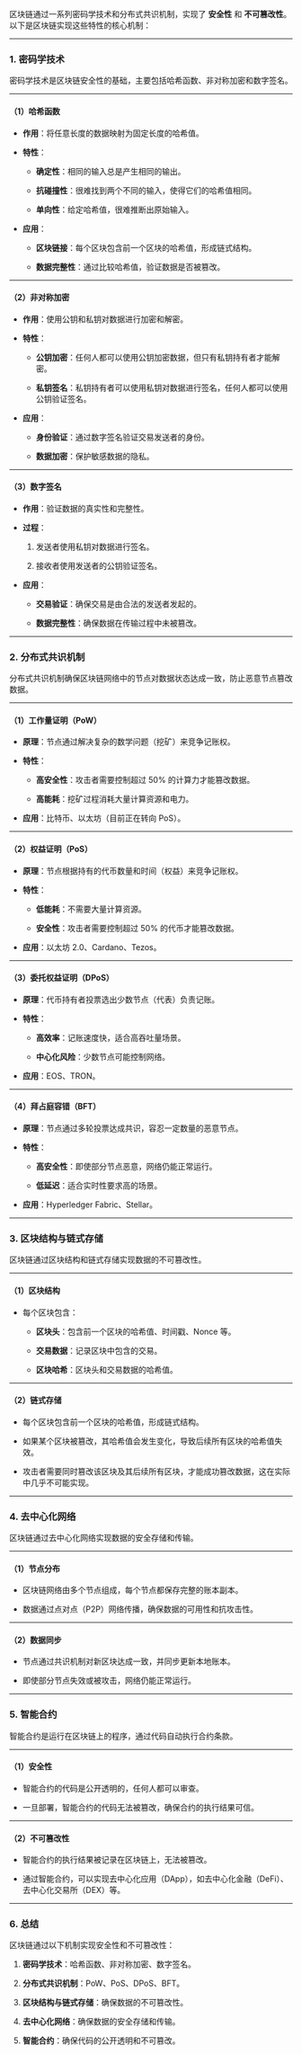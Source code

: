 
区块链通过一系列密码学技术和分布式共识机制，实现了 **安全性** 和 **不可篡改性**。以下是区块链实现这些特性的核心机制：

---

### 1. **密码学技术**

密码学技术是区块链安全性的基础，主要包括哈希函数、非对称加密和数字签名。

---

#### （1）**哈希函数**

- **作用**：将任意长度的数据映射为固定长度的哈希值。
    
- **特性**：
    
    - **确定性**：相同的输入总是产生相同的输出。
        
    - **抗碰撞性**：很难找到两个不同的输入，使得它们的哈希值相同。
        
    - **单向性**：给定哈希值，很难推断出原始输入。
        
- **应用**：
    
    - **区块链接**：每个区块包含前一个区块的哈希值，形成链式结构。
        
    - **数据完整性**：通过比较哈希值，验证数据是否被篡改。
        

---

#### （2）**非对称加密**

- **作用**：使用公钥和私钥对数据进行加密和解密。
    
- **特性**：
    
    - **公钥加密**：任何人都可以使用公钥加密数据，但只有私钥持有者才能解密。
        
    - **私钥签名**：私钥持有者可以使用私钥对数据进行签名，任何人都可以使用公钥验证签名。
        
- **应用**：
    
    - **身份验证**：通过数字签名验证交易发送者的身份。
        
    - **数据加密**：保护敏感数据的隐私。
        

---

#### （3）**数字签名**

- **作用**：验证数据的真实性和完整性。
    
- **过程**：
    
    1. 发送者使用私钥对数据进行签名。
        
    2. 接收者使用发送者的公钥验证签名。
        
- **应用**：
    
    - **交易验证**：确保交易是由合法的发送者发起的。
        
    - **数据完整性**：确保数据在传输过程中未被篡改。
        

---

### 2. **分布式共识机制**

分布式共识机制确保区块链网络中的节点对数据状态达成一致，防止恶意节点篡改数据。

---

#### （1）**工作量证明（PoW）**

- **原理**：节点通过解决复杂的数学问题（挖矿）来竞争记账权。
    
- **特性**：
    
    - **高安全性**：攻击者需要控制超过 50% 的计算力才能篡改数据。
        
    - **高能耗**：挖矿过程消耗大量计算资源和电力。
        
- **应用**：比特币、以太坊（目前正在转向 PoS）。
    

---

#### （2）**权益证明（PoS）**

- **原理**：节点根据持有的代币数量和时间（权益）来竞争记账权。
    
- **特性**：
    
    - **低能耗**：不需要大量计算资源。
        
    - **安全性**：攻击者需要控制超过 50% 的代币才能篡改数据。
        
- **应用**：以太坊 2.0、Cardano、Tezos。
    

---

#### （3）**委托权益证明（DPoS）**

- **原理**：代币持有者投票选出少数节点（代表）负责记账。
    
- **特性**：
    
    - **高效率**：记账速度快，适合高吞吐量场景。
        
    - **中心化风险**：少数节点可能控制网络。
        
- **应用**：EOS、TRON。
    

---

#### （4）**拜占庭容错（BFT）**

- **原理**：节点通过多轮投票达成共识，容忍一定数量的恶意节点。
    
- **特性**：
    
    - **高安全性**：即使部分节点恶意，网络仍能正常运行。
        
    - **低延迟**：适合实时性要求高的场景。
        
- **应用**：Hyperledger Fabric、Stellar。
    

---

### 3. **区块结构与链式存储**

区块链通过区块结构和链式存储实现数据的不可篡改性。

---

#### （1）**区块结构**

- 每个区块包含：
    
    - **区块头**：包含前一个区块的哈希值、时间戳、Nonce 等。
        
    - **交易数据**：记录区块中包含的交易。
        
    - **区块哈希**：区块头和交易数据的哈希值。
        

---

#### （2）**链式存储**

- 每个区块包含前一个区块的哈希值，形成链式结构。
    
- 如果某个区块被篡改，其哈希值会发生变化，导致后续所有区块的哈希值失效。
    
- 攻击者需要同时篡改该区块及其后续所有区块，才能成功篡改数据，这在实际中几乎不可能实现。
    

---

### 4. **去中心化网络**

区块链通过去中心化网络实现数据的安全存储和传输。

---

#### （1）**节点分布**

- 区块链网络由多个节点组成，每个节点都保存完整的账本副本。
    
- 数据通过点对点（P2P）网络传播，确保数据的可用性和抗攻击性。
    

---

#### （2）**数据同步**

- 节点通过共识机制对新区块达成一致，并同步更新本地账本。
    
- 即使部分节点失效或被攻击，网络仍能正常运行。
    

---

### 5. **智能合约**

智能合约是运行在区块链上的程序，通过代码自动执行合约条款。

---

#### （1）**安全性**

- 智能合约的代码是公开透明的，任何人都可以审查。
    
- 一旦部署，智能合约的代码无法被篡改，确保合约的执行结果可信。
    

---

#### （2）**不可篡改性**

- 智能合约的执行结果被记录在区块链上，无法被篡改。
    
- 通过智能合约，可以实现去中心化应用（DApp），如去中心化金融（DeFi）、去中心化交易所（DEX）等。
    

---

### 6. **总结**

区块链通过以下机制实现安全性和不可篡改性：

1. **密码学技术**：哈希函数、非对称加密、数字签名。
    
2. **分布式共识机制**：PoW、PoS、DPoS、BFT。
    
3. **区块结构与链式存储**：确保数据的不可篡改性。
    
4. **去中心化网络**：确保数据的安全存储和传输。
    
5. **智能合约**：确保代码的公开透明和不可篡改。